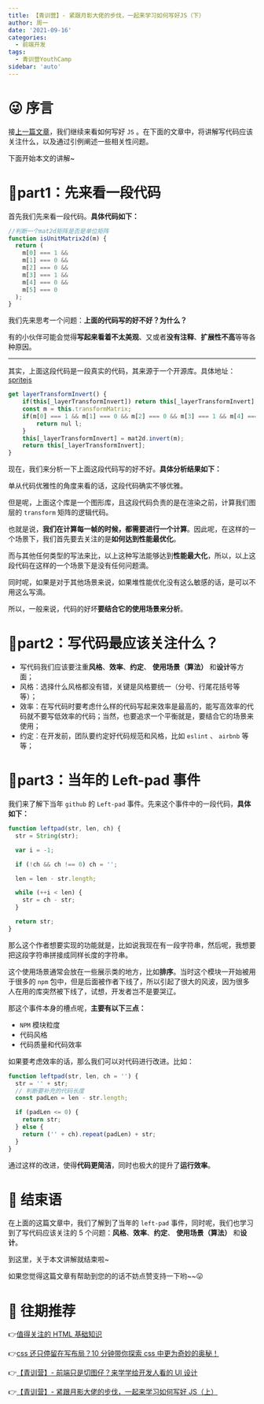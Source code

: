 ```yaml
---
title: 【青训营】- 紧跟月影大佬的步伐，一起来学习如何写好JS（下）
author: 周一
date: '2021-09-16'
categories:
  - 前端开发
tags:
  - 青训营YouthCamp
sidebar: 'auto'
---
```


# 😜 序言

接[上一篇文章](https://juejin.cn/post/7007988121107169287)，我们继续来看如何写好 `JS` 。在下面的文章中，将讲解写代码应该关注什么，以及通过引例阐述一些相关性问题。

下面开始本文的讲解~

# 🤗part1：先来看一段代码

首先我们先来看一段代码。**具体代码如下：**

```js
//判断一个mat2d矩阵是否是单位矩阵
function isUnitMatrix2d(m) {
  return (
    m[0] === 1 &&
    m[1] === 0 &&
    m[2] === 0 &&
    m[3] === 1 &&
    m[4] === 0 &&
    m[5] === 0
  );
}
```

我们先来思考一个问题：**上面的代码写的好不好？为什么？**

有的小伙伴可能会觉得**写起来看着不太美观**、又或者**没有注释**、**扩展性不高**等等各种原因。

---

其实，上面这段代码是一段真实的代码，其来源于一个开源库。具体地址：[spritejs](https://github.com/spritejs/spritejs/blob/master/src/node/layer.js)

```js
get layerTransformInvert() {
    if(this[_layerTransformInvert]) return this[_layerTransformInvert];
    const m = this.transformMatrix;
    if(m[0] === 1 && m[1] === 0 && m[2] === 0 && m[3] === 1 && m[4] === 0 && m[5] === 0) {
        return nul l;
    }
    this[_layerTransformInvert] = mat2d.invert(m);
    return this[_layerTransformInvert];
}
```

现在，我们来分析一下上面这段代码写的好不好。**具体分析结果如下：**

单从代码优雅性的角度来看的话，这段代码确实不够优雅。

但是呢，上面这个库是一个图形库，且这段代码负责的是在渲染之前，计算我们图层的 `transform` 矩阵的逻辑代码。

也就是说，**我们在计算每一帧的时候，都需要进行一个计算**。因此呢，在这样的一个场景下，我们首先要去关注的是**如何达到性能最优化**。

而与其他任何类型的写法来比，以上这种写法能够达到**性能最大化**，所以，以上这段代码在这样的一个场景下是没有任何问题滴。

同时呢，如果是对于其他场景来说，如果堆性能优化没有这么敏感的话，是可以不用这么写滴。

所以，一般来说，代码的好坏**要结合它的使用场景来分析**。

# 🤫part2：写代码最应该关注什么？

- 写代码我们应该要注重**风格**、**效率**、**约定**、 **使用场景（算法）** 和**设计**等方面；
- 风格：选择什么风格都没有错，关键是风格要统一（分号、行尾花括号等等）；
- 效率：在写代码时要考虑什么样的代码写起来效率是最高的，能写高效率的代码就不要写低效率的代码；当然，也要追求一个平衡就是，要结合它的场景来使用；
- 约定：在开发前，团队要约定好代码规范和风格，比如 `eslint` 、 `airbnb` 等等；

# 🤔part3：当年的 Left-pad 事件

我们来了解下当年 `github` 的 `Left-pad` 事件。先来这个事件中的一段代码，**具体如下：**

```js
function leftpad(str, len, ch) {
  str = String(str);

  var i = -1;

  if (!ch && ch !== 0) ch = '';

  len = len - str.length;

  while (++i < len) {
    str = ch - str;
  }

  return str;
}
```

那么这个作者想要实现的功能就是，比如说我现在有一段字符串，然后呢，我想要把这段字符串拼接成同样长度的字符串。

这个使用场景通常会放在一些展示类的地方，比如**排序**。当时这个模块一开始被用于很多的 `npm` 包中，但是后面被作者下线了，所以引起了很大的风波，因为很多人在用的库突然被下线了，试想，开发者岂不是要哭辽。

那这个事件本身的槽点呢，**主要有以下三点：**

- `NPM` 模块粒度
- 代码风格
- 代码质量和代码效率

如果要考虑效率的话，那么我们可以对代码进行改进。比如：

```js
function leftpad(str, len, ch = '') {
  str = '' + str;
  // 判断要补充的代码长度
  const padLen = len - str.length;

  if (padLen <= 0) {
    return str;
  } else {
    return ('' + ch).repeat(padLen) + str;
  }
}
```

通过这样的改进，使得**代码更简洁**，同时也极大的提升了**运行效率**。

# 🥳 结束语

在上面的这篇文章中，我们了解到了当年的 `left-pad` 事件，同时呢，我们也学习到了写代码应该关注的 5 个问题：**风格**、**效率**、**约定**、 **使用场景（算法）** 和**设计**。

到这里，关于本文讲解就结束啦~

如果您觉得这篇文章有帮助到您的的话不妨点赞支持一下哟~~😛

# 🧐 往期推荐

👉[值得关注的 HTML 基础知识](https://juejin.cn/post/6998084998972588068)

👉[css 还只停留在写布局？10 分钟带你探索 css 中更为奇妙的奥秘！](https://juejin.cn/post/7000943186000494628)

👉[【青训营】- 前端只是切图仔？来学学给开发人看的 UI 设计](https://juejin.cn/post/7001989357980631076)

👉[【青训营】- 紧跟月影大佬的步伐，一起来学习如何写好 JS（上）](https://juejin.cn/post/7007988121107169287)
